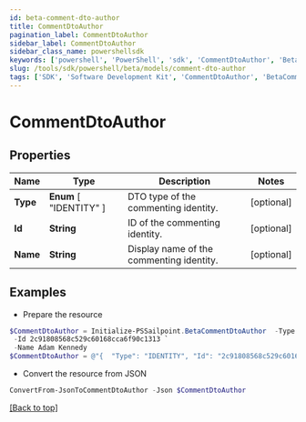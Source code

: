 ```yaml
---
id: beta-comment-dto-author
title: CommentDtoAuthor
pagination_label: CommentDtoAuthor
sidebar_label: CommentDtoAuthor
sidebar_class_name: powershellsdk
keywords: ['powershell', 'PowerShell', 'sdk', 'CommentDtoAuthor', 'BetaCommentDtoAuthor'] 
slug: /tools/sdk/powershell/beta/models/comment-dto-author
tags: ['SDK', 'Software Development Kit', 'CommentDtoAuthor', 'BetaCommentDtoAuthor']
---
```



# CommentDtoAuthor

## Properties

Name | Type | Description | Notes
------------ | ------------- | ------------- | -------------
**Type** |  **Enum** [  "IDENTITY" ] | DTO type of the commenting identity. | [optional] 
**Id** | **String** | ID of the commenting identity. | [optional] 
**Name** | **String** | Display name of the commenting identity. | [optional] 

## Examples

- Prepare the resource
```powershell
$CommentDtoAuthor = Initialize-PSSailpoint.BetaCommentDtoAuthor  -Type IDENTITY `
 -Id 2c91808568c529c60168cca6f90c1313 `
 -Name Adam Kennedy
$CommentDtoAuthor = @"{  "Type": "IDENTITY", "Id": "2c91808568c529c60168cca6f90c1313", "Name": "Adam Kennedy" }"@
```

- Convert the resource from JSON
```powershell
ConvertFrom-JsonToCommentDtoAuthor -Json $CommentDtoAuthor
```


[[Back to top]](#) 

